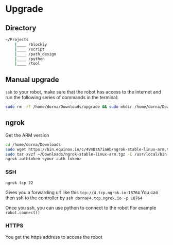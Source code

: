 # Upgrade

## Directory
```bash
~/Projects
	|____ /blockly
	|____ /script
	|____ /path_design
	|____ /python
	|____ /tool	
```

## Manual upgrade
`ssh` to your robot, make sure that the robot has access to the internet and run the following series of commands in the terminal:
```bash
sudo rm -rf /home/dorna/Downloads/upgrade && sudo mkdir /home/dorna/Downloads/upgrade && sudo git clone https://github.com/dorna-robotics/upgrade.git /home/dorna/Downloads/upgrade && cd /home/dorna/Downloads/upgrade && sudo sh setup.sh
```

## ngrok
Get the ARM version

```bash
cd /home/dorna/Downloads
sudo wget https://bin.equinox.io/c/4VmDzA7iaHb/ngrok-stable-linux-arm.tgz
sudo tar xvzf ~/Downloads/ngrok-stable-linux-arm.tgz -C /usr/local/bin
ngrok authtoken <your auth token>
```
### SSH
```bash
ngrok tcp 22
```
Gives you a forwarding url like this `tcp://4.tcp.ngrok.io:18764`
You can then ssh to the controller by `ssh dorna@4.tcp.ngrok.io -p 18764`

Once you ssh, you can use python to connect to the robot
For example `robot.connect()`

### HTTPS
You get the https address to access the robot